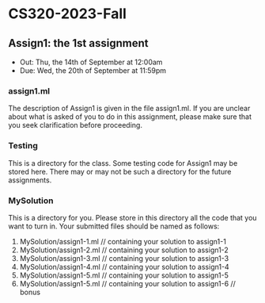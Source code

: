 # CS320-2023-Fall

## Assign1: the 1st assignment

- Out: Thu, the 14th of September at 12:00am
- Due: Wed, the 20th of September at 11:59pm

### assign1.ml

The description of Assign1 is given in the
file assign1.ml. If you are unclear about
what is asked of you to do in this assignment,
please make sure that you seek clarification
before proceeding.

### Testing

This is a directory for the class.  Some testing code for Assign1 may
be stored here. There may or may not be such a directory for the future
assignments.

### MySolution

This is a directory for you. Please store in this directory all the
code that you want to turn in. Your submitted files should be named
as follows:

1. MySolution/assign1-1.ml // containing your solution to assign1-1
2. MySolution/assign1-2.ml // containing your solution to assign1-2
3. MySolution/assign1-3.ml // containing your solution to assign1-3
4. MySolution/assign1-4.ml // containing your solution to assign1-4
5. MySolution/assign1-5.ml // containing your solution to assign1-5
5. MySolution/assign1-5.ml // containing your solution to assign1-6 // bonus

